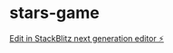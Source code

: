 # stars-game

[Edit in StackBlitz next generation editor ⚡️](https://stackblitz.com/~/github.com/rpulatov/stars-game)